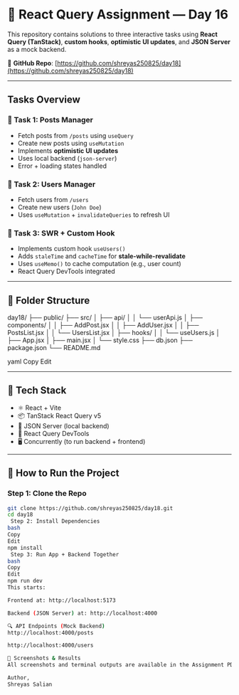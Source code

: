 # 📘 React Query Assignment — Day 16

This repository contains solutions to three interactive tasks using **React Query (TanStack)**, **custom hooks**, **optimistic UI updates**, and **JSON Server** as a mock backend.

🔗 **GitHub Repo**: [https://github.com/shreyas250825/day18](https://github.com/shreyas250825/day18)

---

## Tasks Overview

### 🔹 Task 1: Posts Manager
- Fetch posts from `/posts` using `useQuery`
- Create new posts using `useMutation`
- Implements **optimistic UI updates**
- Uses local backend (`json-server`)
- Error + loading states handled

### 🔹 Task 2: Users Manager
- Fetch users from `/users`
- Create new users (`John Doe`)
- Uses `useMutation` + `invalidateQueries` to refresh UI

### 🔹 Task 3: SWR + Custom Hook
- Implements custom hook `useUsers()`
- Adds `staleTime` and `cacheTime` for **stale-while-revalidate**
- Uses `useMemo()` to cache computation (e.g., user count)
- React Query DevTools integrated

---

## 📁 Folder Structure

day18/
├── public/
├── src/
│ ├── api/
│ │ └── userApi.js
│ ├── components/
│ │ ├── AddPost.jsx
│ │ ├── AddUser.jsx
│ │ ├── PostsList.jsx
│ │ └── UsersList.jsx
│ ├── hooks/
│ │ └── useUsers.js
│ ├── App.jsx
│ ├── main.jsx
│ └── style.css
├── db.json
├── package.json
└── README.md

yaml
Copy
Edit

---

## 🧩 Tech Stack

- ⚛️ React + Vite
- 📦 TanStack React Query v5
- 🔄 JSON Server (local backend)
- 🧠 React Query DevTools
- 🖥️ Concurrently (to run backend + frontend)

---

## 🚀 How to Run the Project

###  Step 1: Clone the Repo

```bash
git clone https://github.com/shreyas250825/day18.git
cd day18
 Step 2: Install Dependencies
bash
Copy
Edit
npm install
 Step 3: Run App + Backend Together
bash
Copy
Edit
npm run dev
This starts:

Frontend at: http://localhost:5173

Backend (JSON Server) at: http://localhost:4000

🔍 API Endpoints (Mock Backend)
http://localhost:4000/posts

http://localhost:4000/users

📸 Screenshots & Results
All screenshots and terminal outputs are available in the Assignment PDF.

Author,
Shreyas Salian
